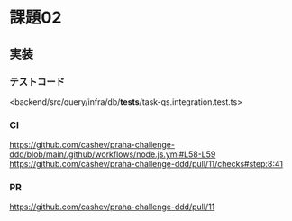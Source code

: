 # 課題02

## 実装

### テストコード

<backend/src/query/infra/db/__tests__/task-qs.integration.test.ts>

### CI

<https://github.com/cashev/praha-challenge-ddd/blob/main/.github/workflows/node.js.yml#L58-L59>  
<https://github.com/cashev/praha-challenge-ddd/pull/11/checks#step:8:41>  

### PR

<https://github.com/cashev/praha-challenge-ddd/pull/11>
